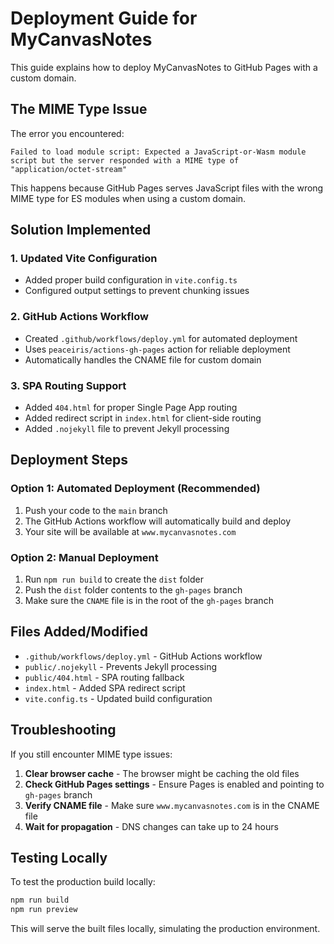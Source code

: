 # Deployment Guide for MyCanvasNotes

This guide explains how to deploy MyCanvasNotes to GitHub Pages with a custom domain.

## The MIME Type Issue

The error you encountered:
```
Failed to load module script: Expected a JavaScript-or-Wasm module script but the server responded with a MIME type of "application/octet-stream"
```

This happens because GitHub Pages serves JavaScript files with the wrong MIME type for ES modules when using a custom domain.

## Solution Implemented

### 1. Updated Vite Configuration
- Added proper build configuration in `vite.config.ts`
- Configured output settings to prevent chunking issues

### 2. GitHub Actions Workflow
- Created `.github/workflows/deploy.yml` for automated deployment
- Uses `peaceiris/actions-gh-pages` action for reliable deployment
- Automatically handles the CNAME file for custom domain

### 3. SPA Routing Support
- Added `404.html` for proper Single Page App routing
- Added redirect script in `index.html` for client-side routing
- Added `.nojekyll` file to prevent Jekyll processing

## Deployment Steps

### Option 1: Automated Deployment (Recommended)
1. Push your code to the `main` branch
2. The GitHub Actions workflow will automatically build and deploy
3. Your site will be available at `www.mycanvasnotes.com`

### Option 2: Manual Deployment
1. Run `npm run build` to create the `dist` folder
2. Push the `dist` folder contents to the `gh-pages` branch
3. Make sure the `CNAME` file is in the root of the `gh-pages` branch

## Files Added/Modified

- `.github/workflows/deploy.yml` - GitHub Actions workflow
- `public/.nojekyll` - Prevents Jekyll processing
- `public/404.html` - SPA routing fallback
- `index.html` - Added SPA redirect script
- `vite.config.ts` - Updated build configuration

## Troubleshooting

If you still encounter MIME type issues:

1. **Clear browser cache** - The browser might be caching the old files
2. **Check GitHub Pages settings** - Ensure Pages is enabled and pointing to `gh-pages` branch
3. **Verify CNAME file** - Make sure `www.mycanvasnotes.com` is in the CNAME file
4. **Wait for propagation** - DNS changes can take up to 24 hours

## Testing Locally

To test the production build locally:
```bash
npm run build
npm run preview
```

This will serve the built files locally, simulating the production environment.

